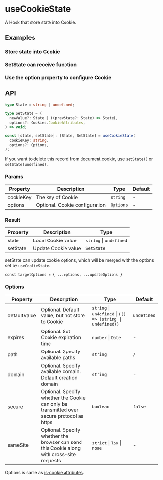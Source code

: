 # useCookieState

A Hook that store state into Cookie.

## Examples

### Store state into Cookie

<code src="./demo/demo1.tsx"></code>

### SetState can receive function

<code src="./demo/demo2.tsx"></code>

### Use the option property to configure Cookie

<code src="./demo/demo3.tsx"></code>

## API

```typescript
type State = string | undefined;

type SetState = (
  newValue?: State | ((prevState?: State) => State),
  options?: Cookies.CookieAttributes,
) => void;

const [state, setState]: [State, SetState] = useCookieState(
  cookieKey: string,
  options?: Options,
);
```

If you want to delete this record from document.cookie, use `setState()` or `setState(undefined)`.

### Params

| Property  | Description                    | Type      | Default |
| --------- | ------------------------------ | --------- | ------- |
| cookieKey | The key of Cookie              | `string`  | -       |
| options   | Optional. Cookie configuration | `Options` | -       |

### Result

| Property | Description         | Type                    |
| -------- | ------------------- | ----------------------- |
| state    | Local Cookie value  | `string` \| `undefined` |
| setState | Update Cookie value | `SetState`              |

setState can update cookie options, which will be merged with the options set by `useCookieState`.

`const targetOptions = { ...options, ...updateOptions }`

### Options

| Property     | Description                                                                                | Type                                                       | Default     |
| ------------ | ------------------------------------------------------------------------------------------ | ---------------------------------------------------------- | ----------- |
| defaultValue | Optional. Default value, but not store to Cookie                                           | `string` \| `undefined` \| `(() => (string \| undefined))` | `undefined` |
| expires      | Optional. Set Cookie expiration time                                                       | `number` \| `Date`                                         | -           |
| path         | Optional. Specify available paths                                                          | `string`                                                   | `/`         |
| domain       | Optional. Specify available domain. Default creation domain                                | `string`                                                   | -           |
| secure       | Optional. Specify whether the Cookie can only be transmitted over secure protocol as https | `boolean`                                                  | `false`     |
| sameSite     | Optional. Specify whether the browser can send this Cookie along with cross-site requests  | `strict` \| `lax` \| `none`                                | -           |

Options is same as [js-cookie attributes](https://github.com/js-cookie/js-cookie#cookie-attributes).
